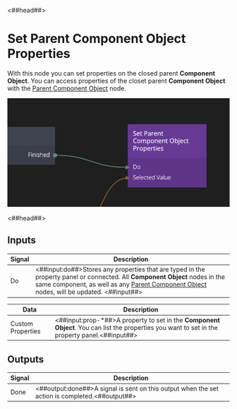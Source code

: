 <##head##>

# Set Parent Component Object Properties

With this node you can set properties on the closed parent **Component Object**. You can access properties of the closet parent **Component Object** with the [Parent Component Object](/nodes/component-utilities/parent-component-object/) node.

<div class="ndl-image-with-background l">

![](set-parent-component-object-properties.png)

</div>

<##head##>

## Inputs

| Signal                             | Description                                                                                                                                                                                                                                                                    |
| ---------------------------------- | ------------------------------------------------------------------------------------------------------------------------------------------------------------------------------------------------------------------------------------------------------------------------------ |
| <span class="ndl-signal">Do</span> | <##input:do##>Stores any properties that are typed in the property panel or connected. All **Component Object** nodes in the same component, as well as any [Parent Component Object](/nodes/component-utilities/parent-component-object/) nodes, will be updated. <##input##> |

| Data                                            | Description                                                                                                                                     |
| ----------------------------------------------- | ----------------------------------------------------------------------------------------------------------------------------------------------- |
| <span class="ndl-data">Custom Properties</span> | <##input:prop-\*##>A property to set in the **Component Object**. You can list the properties you want to set in the property panel.<##input##> |

## Outputs

| Signal                               | Description                                                                                    |
| ------------------------------------ | ---------------------------------------------------------------------------------------------- |
| <span class="ndl-signal">Done</span> | <##output:done##>A signal is sent on this output when the set action is completed.<##output##> |
